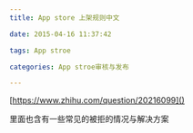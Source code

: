 ```yaml
---
title: App store 上架规则中文

date: 2015-04-16 11:37:42

tags: App stroe

categories: App stroe审核与发布

---
```


[https://www.zhihu.com/question/20216099]()

里面也含有一些常见的被拒的情况与解决方案
